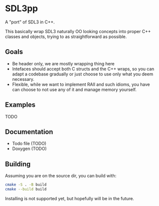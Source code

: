 SDL3pp
======

A "port" of SDL3 in C++.

This basically wrap SDL3 naturally OO looking concepts into proper 
C++ classes and objects, trying to as straightforward as possible.

## Goals

- Be header only, we are mostly wrapping thing here
- Intefaces should accept both C structs and the C++ wraps, so you
can adapt a codebase gradually or just choose to use only what 
you deem necessary.
- Flexible, while we want to implement RAII and such idioms, you have
can choose to not use any of it and manage memory yourself.

## Examples

TODO

## Documentation

- Todo file (TODO)
- Doxygen (TODO)

## Building

Assuming you are on the source dir, you can build with:

```sh
cmake -S . -B build
cmake --build build
```

Installing is not supported yet, but hopefully will be in the future.
